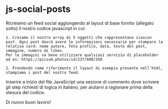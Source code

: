 # js-social-posts

Ricreiamo un feed social aggiungendo al layout di base fornito (allegato sotto) il nostro codice javascript in cui:

    1. Creiamo il nostro array di 5 oggetti che rappresentano ciascun post. Ogni post dovrà avere le informazioni necessarie per stampare la relativa card: nome autore, foto profilo, data, testo del post, immagine, numero di likes.
    Per le immagini va bene utilizzare qualsiasi servizio di placeholder ad es: https://picsum.photos/id/237/600/350

    2. Prendendo come riferimento il layout di esempio presente nell’html, stampiamo i post del nostro feed.

Inserire a inizio del file JavaScript una sezione di commento dove scrivere gli step richiesti di logica in italiano, per aiutarvi a ragionare prima della stesura del codice.

Di nuovo buon lavoro!
